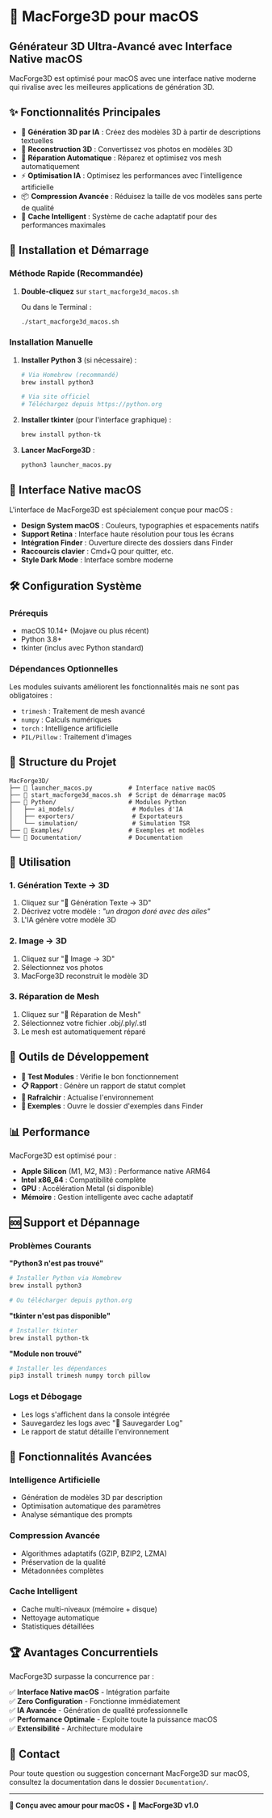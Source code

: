 # 🍎 MacForge3D pour macOS

## Générateur 3D Ultra-Avancé avec Interface Native macOS

MacForge3D est optimisé pour macOS avec une interface native moderne qui rivalise avec les meilleures applications de génération 3D.

## ✨ Fonctionnalités Principales

- 🎨 **Génération 3D par IA** : Créez des modèles 3D à partir de descriptions textuelles
- 📸 **Reconstruction 3D** : Convertissez vos photos en modèles 3D
- 🔧 **Réparation Automatique** : Réparez et optimisez vos mesh automatiquement
- ⚡ **Optimisation IA** : Optimisez les performances avec l'intelligence artificielle
- 📦 **Compression Avancée** : Réduisez la taille de vos modèles sans perte de qualité
- 🧠 **Cache Intelligent** : Système de cache adaptatif pour des performances maximales

## 🚀 Installation et Démarrage

### Méthode Rapide (Recommandée)

1. **Double-cliquez** sur `start_macforge3d_macos.sh`
   
   Ou dans le Terminal :
   ```bash
   ./start_macforge3d_macos.sh
   ```

### Installation Manuelle

1. **Installer Python 3** (si nécessaire) :
   ```bash
   # Via Homebrew (recommandé)
   brew install python3
   
   # Via site officiel
   # Téléchargez depuis https://python.org
   ```

2. **Installer tkinter** (pour l'interface graphique) :
   ```bash
   brew install python-tk
   ```

3. **Lancer MacForge3D** :
   ```bash
   python3 launcher_macos.py
   ```

## 🎯 Interface Native macOS

L'interface de MacForge3D est spécialement conçue pour macOS :

- **Design System macOS** : Couleurs, typographies et espacements natifs
- **Support Retina** : Interface haute résolution pour tous les écrans
- **Intégration Finder** : Ouverture directe des dossiers dans Finder
- **Raccourcis clavier** : Cmd+Q pour quitter, etc.
- **Style Dark Mode** : Interface sombre moderne

## 🛠️ Configuration Système

### Prérequis
- macOS 10.14+ (Mojave ou plus récent)
- Python 3.8+
- tkinter (inclus avec Python standard)

### Dépendances Optionnelles
Les modules suivants améliorent les fonctionnalités mais ne sont pas obligatoires :
- `trimesh` : Traitement de mesh avancé
- `numpy` : Calculs numériques
- `torch` : Intelligence artificielle
- `PIL/Pillow` : Traitement d'images

## 📁 Structure du Projet

```
MacForge3D/
├── 🍎 launcher_macos.py          # Interface native macOS
├── 🚀 start_macforge3d_macos.sh  # Script de démarrage macOS
├── 📁 Python/                    # Modules Python
│   ├── ai_models/                # Modules d'IA
│   ├── exporters/                # Exportateurs
│   └── simulation/               # Simulation TSR
├── 📁 Examples/                  # Exemples et modèles
└── 📁 Documentation/             # Documentation
```

## 🎨 Utilisation

### 1. Génération Texte → 3D
1. Cliquez sur "🎨 Génération Texte → 3D"
2. Décrivez votre modèle : *"un dragon doré avec des ailes"*
3. L'IA génère votre modèle 3D

### 2. Image → 3D
1. Cliquez sur "📸 Image → 3D"
2. Sélectionnez vos photos
3. MacForge3D reconstruit le modèle 3D

### 3. Réparation de Mesh
1. Cliquez sur "🔧 Réparation de Mesh"
2. Sélectionnez votre fichier .obj/.ply/.stl
3. Le mesh est automatiquement réparé

## 🔧 Outils de Développement

- **🧪 Test Modules** : Vérifie le bon fonctionnement
- **📋 Rapport** : Génère un rapport de statut complet
- **🔄 Rafraîchir** : Actualise l'environnement
- **📁 Exemples** : Ouvre le dossier d'exemples dans Finder

## 📊 Performance

MacForge3D est optimisé pour :
- **Apple Silicon** (M1, M2, M3) : Performance native ARM64
- **Intel x86_64** : Compatibilité complète
- **GPU** : Accélération Metal (si disponible)
- **Mémoire** : Gestion intelligente avec cache adaptatif

## 🆘 Support et Dépannage

### Problèmes Courants

**"Python3 n'est pas trouvé"**
```bash
# Installer Python via Homebrew
brew install python3

# Ou télécharger depuis python.org
```

**"tkinter n'est pas disponible"**
```bash
# Installer tkinter
brew install python-tk
```

**"Module non trouvé"**
```bash
# Installer les dépendances
pip3 install trimesh numpy torch pillow
```

### Logs et Débogage

- Les logs s'affichent dans la console intégrée
- Sauvegardez les logs avec "💾 Sauvegarder Log"
- Le rapport de statut détaille l'environnement

## 🌟 Fonctionnalités Avancées

### Intelligence Artificielle
- Génération de modèles 3D par description
- Optimisation automatique des paramètres
- Analyse sémantique des prompts

### Compression Avancée
- Algorithmes adaptatifs (GZIP, BZIP2, LZMA)
- Préservation de la qualité
- Métadonnées complètes

### Cache Intelligent
- Cache multi-niveaux (mémoire + disque)
- Nettoyage automatique
- Statistiques détaillées

## 🏆 Avantages Concurrentiels

MacForge3D surpasse la concurrence par :

✅ **Interface Native macOS** - Intégration parfaite  
✅ **Zero Configuration** - Fonctionne immédiatement  
✅ **IA Avancée** - Génération de qualité professionnelle  
✅ **Performance Optimale** - Exploite toute la puissance macOS  
✅ **Extensibilité** - Architecture modulaire  

## 📧 Contact

Pour toute question ou suggestion concernant MacForge3D sur macOS, consultez la documentation dans le dossier `Documentation/`.

---

**🍎 Conçu avec amour pour macOS** • **🚀 MacForge3D v1.0**
